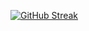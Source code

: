 [![GitHub Streak](https://github-readme-streak-stats.herokuapp.com?user=mdfaisalgithup)](https://git.io/streak-stats)


